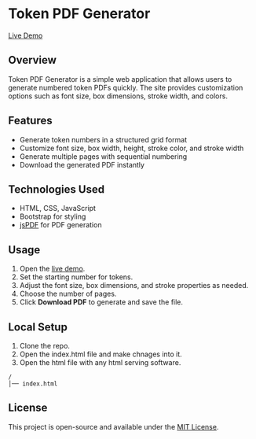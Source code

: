 # Token PDF Generator

[Live Demo](https://malay77patra.github.io/token-pdf-generator/)

## Overview

Token PDF Generator is a simple web application that allows users to generate numbered token PDFs quickly. The site provides customization options such as font size, box dimensions, stroke width, and colors.

## Features

- Generate token numbers in a structured grid format
- Customize font size, box width, height, stroke color, and stroke width
- Generate multiple pages with sequential numbering
- Download the generated PDF instantly

## Technologies Used

- HTML, CSS, JavaScript
- Bootstrap for styling
- [jsPDF](https://github.com/parallax/jsPDF) for PDF generation

## Usage

1. Open the [live demo](https://malay77patra.github.io/token-pdf-generator/).
2. Set the starting number for tokens.
3. Adjust the font size, box dimensions, and stroke properties as needed.
4. Choose the number of pages.
5. Click **Download PDF** to generate and save the file.

## Local Setup

1. Clone the repo.
2. Open the index.html file and make chnages into it.
3. Open the html file with any html serving software.

```
/
│── index.html
```

## License

This project is open-source and available under the [MIT License](LICENSE).
